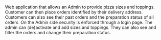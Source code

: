 Web application that allows an Admin to provide pizza sizes and toppings.  Customer can then place orders identified by their delivery address.  Customers can also see their past orders and the preparation status of all orders.
On the Admin side security is enforced through a login page.  The admin can (de)activate and add sizes and toppings.  They can also see and filter the orders and change their preparation status.